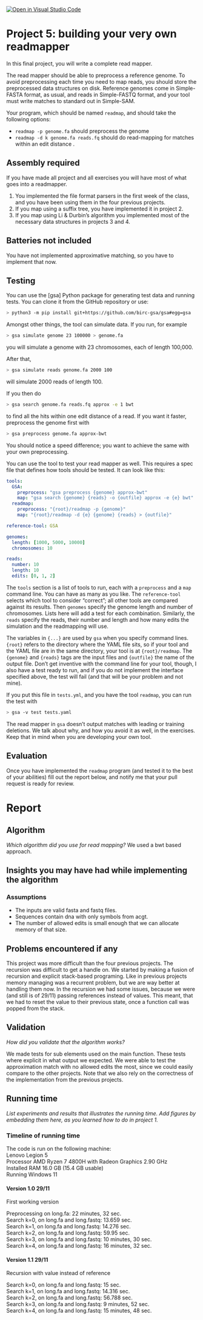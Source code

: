 [![Open in Visual Studio Code](https://classroom.github.com/assets/open-in-vscode-c66648af7eb3fe8bc4f294546bfd86ef473780cde1dea487d3c4ff354943c9ae.svg)](https://classroom.github.com/online_ide?assignment_repo_id=9424447&assignment_repo_type=AssignmentRepo)
# Project 5: building your very own readmapper

In this final project, you will write a complete read mapper.

The read mapper should be able to preprocess a reference genome. To avoid preprocessing each time you need to map reads, you should store the preprocessed data structures on disk. Reference genomes come in Simple-FASTA format, as usual, and reads in Simple-FASTQ format, and your tool must write matches to standard out in Simple-SAM.

Your program, which should be named `readmap`, and should take the following options:

* `readmap -p genome.fa` should preprocess the genome
* `readmap -d k genome.fa reads.fq` should do read-mapping for matches within an edit distance .


## Assembly required

If you have made all project and all exercises you will have most of what goes into a readmapper.

1. You implemented the file format parsers in the first week of the class, and you have been using them in the four previous projects.
2. If you map using a suffix tree, you have implemented it in project 2.
3. If you map using Li & Durbin’s algorithm you implemented most of the necessary data structures in projects 3 and 4.

## Batteries not included

You have not implemented approximative matching, so you have to implement that now.

## Testing

You can use the [gsa] Python package for generating test data and running tests. You can clone it from the GitHub repository or use:

```bash
> python3 -m pip install git+https://github.com/birc-gsa/gsa#egg=gsa
```

Amongst other things, the tool can simulate data. If you run, for example

```bash
> gsa simulate genome 23 100000 > genome.fa
```

you will simulate a genome with 23 chromosomes, each of length 100,000.

After that,

```bash
> gsa simulate reads genome.fa 2000 100
```

will simulate 2000 reads of length 100.

If you then do

```bash
> gsa search genome.fa reads.fq approx -e 1 bwt
```

to find all the hits within one edit distance of a read. If you want it faster, preprocess the genome first with

```bash
> gsa preprocess genome.fa approx-bwt
```

You should notice a speed difference; you want to achieve the same with your own preprocessing.

You can use the tool to test your read mapper as well. This requires a spec file that defines how tools should be tested. It can look like this:

```yaml
tools:
  GSA:
    preprocess: "gsa preprocess {genome} approx-bwt"
    map: "gsa search {genome} {reads} -o {outfile} approx -e {e} bwt"
  readmap:
    preprocess: "{root}/readmap -p {genome}"
    map: "{root}/readmap -d {e} {genome} {reads} > {outfile}"

reference-tool: GSA

genomes:
  length: [1000, 5000, 10000]
  chromosomes: 10

reads:
  number: 10
  length: 10
  edits: [0, 1, 2]
```

The `tools` section is a list of tools to run, each with a `preprocess` and a `map` command line. You can have as many as you like. The `reference-tool` selects which tool to consider “correct”; all other tools are compared against its results. Then `genomes` specify the genome length and number of chromosomes. Lists here will add a test for each combination. Similarly, the `reads` specify the reads, their number and length and how many edits the simulation and the readmapping will use.

The variables in `{...}` are used by `gsa` when you specify command lines. `{root}` refers to the directory where the YAML file sits, so if your tool and the YAML file are in the same directory, your tool is at `{root}/readmap`. The `{genome}` and `{reads}` tags are the input files and `{outfile}` the name of the output file. Don’t get inventive with the command line for your tool, though, I also have a test ready to run, and if you do not implement the interface specified above, the test will fail (and that will be your problem and not mine).

If you put this file in `tests.yml`, and you have the tool `readmap`, you can run the test with

```bash
> gsa -v test tests.yaml
```

The read mapper in `gsa` doesn’t output matches with leading or training deletions. We talk about why, and how you avoid it as well, in the exercises. Keep that in mind when you are developing your own tool.

## Evaluation

Once you have implemented the `readmap` program (and tested it to the best of your abilities) fill out the report below, and notify me that your pull request is ready for review.

# Report

## Algorithm

*Which algorithm did you use for read mapping?*
We used a bwt based approach.

## Insights you may have had while implementing the algorithm

### Assumptions
* The inputs are valid fasta and fastq files.
* Sequences contain dna with only symbols from acgt.
* The number of allowed edits is small enough that we can allocate memory of that size.

## Problems encountered if any

This project was more difficult than the four previous projects.
The recursion was difficult to get a handle on. We started by making a fusion of recursion and explicit
stack-based programing.
Like in previous projects memory managing was a recurrent problem, but we are way better at handling them now.
In the recursion we had some issues, because we were (and still is of 29/11) passing references instead of values.
This meant, that we had to reset the value to their previous state, once a function call was popped from the stack.

## Validation

*How did you validate that the algorithm works?*

We made tests for sub elements used on the main function. These tests where explicit in what output we expected.
We were able to test the approximation match with no allowed edits the most, since we could easily compare to the other projects.
Note that we also rely on the correctness of the implementation from the previous projects.

## Running time

*List experiments and results that illustrates the running time. Add figures by embedding them here, as you learned how to do in project 1.*

### Timeline of running time
The code is run on the following machine: <br>
Lenovo Legion 5 <br>
Processor	AMD Ryzen 7 4800H with Radeon Graphics   2.90 GHz <br>
Installed RAM	16.0 GB (15.4 GB usable) <br>
Running Windows 11 <br>

#### Version 1.0 29/11
First working version

Preprocessing on long.fa: 22 minutes, 32 sec. <br>
Search k=0, on long.fa and long.fastq: 13.659 sec. <br>
Search k=1, on long.fa and long.fastq: 14.276 sec. <br>
Search k=2, on long.fa and long.fastq: 59.95 sec. <br>
Search k=3, on long.fa and long.fastq: 10 minutes, 30 sec.  <br>
Search k=4, on long.fa and long.fastq: 16 minutes, 32 sec.  <br>

#### Version 1.1 29/11
Recursion with value instead of reference

Search k=0, on long.fa and long.fastq: 15 sec. <br>
Search k=1, on long.fa and long.fastq: 14.316 sec. <br>
Search k=2, on long.fa and long.fastq: 56.788 sec. <br>
Search k=3, on long.fa and long.fastq: 9 minutes, 52 sec.  <br>
Search k=4, on long.fa and long.fastq: 15 minutes, 48 sec.  <br>
